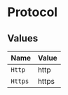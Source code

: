 # Protocol


## Values

| Name    | Value   |
| ------- | ------- |
| `Http`  | http    |
| `Https` | https   |